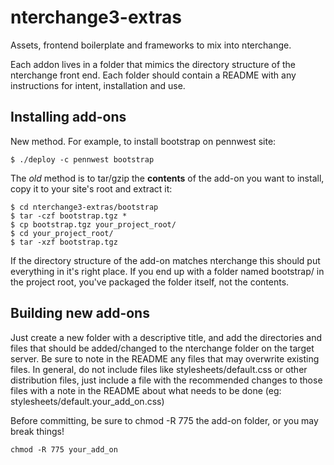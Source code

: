 nterchange3-extras
==================

Assets, frontend boilerplate and frameworks to mix into nterchange.

Each addon lives in a folder that mimics the directory structure of
the nterchange front end. Each folder should contain a README with any
instructions for intent, installation and use.

Installing add-ons
------------------

New method. For example, to install bootstrap on pennwest site:
    
    $ ./deploy -c pennwest bootstrap

The *old* method is to tar/gzip the **contents** of the add-on you want to
install, copy it to your site's root and extract it:

    $ cd nterchange3-extras/bootstrap
    $ tar -czf bootstrap.tgz *
    $ cp bootstrap.tgz your_project_root/
    $ cd your_project_root/
    $ tar -xzf bootstrap.tgz

If the directory structure of the add-on matches nterchange this should put
everything in it's right place. If you end up with a folder named bootstrap/ 
in the project root, you've packaged the folder itself, not the contents. 

Building new add-ons
--------------------

Just create a new folder with a descriptive title, and add the directories and
files that should be added/changed to the nterchange folder on the target server.
Be sure to note in the README any files that may overwrite existing files. In 
general, do not include files like stylesheets/default.css or other distribution
files, just include a file with the recommended changes to those files with a note
in the README about what needs to be done (eg: stylesheets/default.your_add_on.css)

Before committing, be sure to chmod -R 775 the add-on folder, or you may break things!

    chmod -R 775 your_add_on